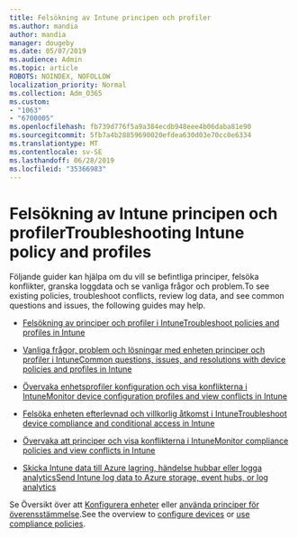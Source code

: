 ```yaml
---
title: Felsökning av Intune principen och profiler
ms.author: mandia
author: mandia
manager: dougeby
ms.date: 05/07/2019
ms.audience: Admin
ms.topic: article
ROBOTS: NOINDEX, NOFOLLOW
localization_priority: Normal
ms.collection: Adm_O365
ms.custom:
- "1063"
- "6700005"
ms.openlocfilehash: fb739d776f5a9a384ecdb948eee4b06daba81e90
ms.sourcegitcommit: 5fb7a4b28859690020efdea630d03e70cc0e6334
ms.translationtype: MT
ms.contentlocale: sv-SE
ms.lasthandoff: 06/28/2019
ms.locfileid: "35366983"
---
```

# <a name="troubleshooting-intune-policy-and-profiles"></a><span data-ttu-id="946c2-102">Felsökning av Intune principen och profiler</span><span class="sxs-lookup"><span data-stu-id="946c2-102">Troubleshooting Intune policy and profiles</span></span>

<span data-ttu-id="946c2-103">Följande guider kan hjälpa om du vill se befintliga principer, felsöka konflikter, granska loggdata och se vanliga frågor och problem.</span><span class="sxs-lookup"><span data-stu-id="946c2-103">To see existing policies, troubleshoot conflicts, review log data, and see common questions and issues, the following guides may help.</span></span>

- [<span data-ttu-id="946c2-104">Felsökning av principer och profiler i Intune</span><span class="sxs-lookup"><span data-stu-id="946c2-104">Troubleshoot policies and profiles in Intune</span></span>](https://docs.microsoft.com/intune/troubleshoot-policies-in-microsoft-intune)

- [<span data-ttu-id="946c2-105">Vanliga frågor, problem och lösningar med enheten principer och profiler i Intune</span><span class="sxs-lookup"><span data-stu-id="946c2-105">Common questions, issues, and resolutions with device policies and profiles in Intune</span></span>](https://docs.microsoft.com/intune/device-profile-troubleshoot)

- [<span data-ttu-id="946c2-106">Övervaka enhetsprofiler konfiguration och visa konflikterna i Intune</span><span class="sxs-lookup"><span data-stu-id="946c2-106">Monitor device configuration profiles and view conflicts in Intune</span></span>](https://docs.microsoft.com/intune/device-profile-monitor)

- [<span data-ttu-id="946c2-107">Felsöka enheten efterlevnad och villkorlig åtkomst i Intune</span><span class="sxs-lookup"><span data-stu-id="946c2-107">Troubleshoot device compliance and conditional access in Intune</span></span>](https://docs.microsoft.com/intune/troubleshoot-conditional-access)

- [<span data-ttu-id="946c2-108">Övervaka att principer och visa konflikterna i Intune</span><span class="sxs-lookup"><span data-stu-id="946c2-108">Monitor compliance policies and view conflicts in Intune</span></span>](https://docs.microsoft.com/intune/compliance-policy-monitor)

- [<span data-ttu-id="946c2-109">Skicka Intune data till Azure lagring, händelse hubbar eller logga analytics</span><span class="sxs-lookup"><span data-stu-id="946c2-109">Send Intune log data to Azure storage, event hubs, or log analytics</span></span>](https://docs.microsoft.com/intune/review-logs-using-azure-monitor)

<span data-ttu-id="946c2-110">Se Översikt över att [Konfigurera enheter](https://docs.microsoft.com/intune/device-profiles) eller [använda principer för överensstämmelse](https://docs.microsoft.com/intune/device-compliance-get-started).</span><span class="sxs-lookup"><span data-stu-id="946c2-110">See the overview to [configure devices](https://docs.microsoft.com/intune/device-profiles) or [use compliance policies](https://docs.microsoft.com/intune/device-compliance-get-started).</span></span>